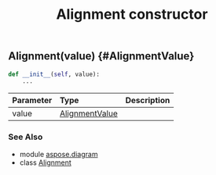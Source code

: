 ﻿---
title: Alignment constructor
second_title: Aspose.Diagram for Python via .NET API References
description: 
type: docs
weight: 10
url: /python-net/aspose.diagram/alignment/__init__/
is_root: false
---

## Alignment(value) {#AlignmentValue}



```python
def __init__(self, value):
    ...
```


| Parameter | Type | Description |
| :- | :- | :- |
| value | [AlignmentValue](/diagram/python-net/aspose.diagram/alignmentvalue) |  |



### See Also
* module [aspose.diagram](../../)
* class [Alignment](/diagram/python-net/aspose.diagram/alignment)
